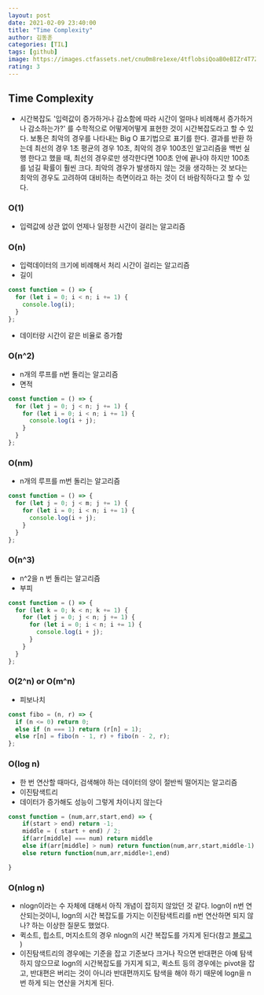 ```yaml
---
layout: post
date: 2021-02-09 23:40:00
title: "Time Complexity"
author: 김동훈
categories: [TIL]
tags: [github]
image: https://images.ctfassets.net/cnu0m8re1exe/4tflobsiQoaB0eBIZr4T7Z/8400a2fa8d6c7db34fcfd7375458a35e/shutterstock_112763713.jpg?w=650&h=433&fit=fill
rating: 3
---
```


## Time Complexity

- 시간복잡도
  '입력값이 증가하거나 감소함에 따라 시간이 얼마나 비례해서 증가하거나 감소하는가?'
  를 수학적으로 어떻게어떻게 표현한 것이 시간복잡도라고 할 수 있다. 보통은 최악의 경우를 나타내는 Big O 표기법으로 표기를 한다.
  결과를 반환 하는데 최선의 경우 1초 평균의 경우 10초, 최악의 경우 100초인 알고리즘을 백번 실행 한다고 했을 때, 최선의 경우로만 생각한다면 100초 안에 끝나야 하지만 100초를 넘길 확률이 훨씬 크다. 최악의 경우가 발생하지 않는 것을 생각하는 것 보다는 최악의 경우도 고려하여 대비하는 측면이라고 하는 것이 더 바람직하다고 할 수 있다.

### O(1)

- 입력값에 상관 없이 언제나 일정한 시간이 걸리는 알고리즘

### O(n)

- 입력데이터의 크기에 비례해서 처리 시간이 걸리는 알고리즘
- 길이

```jsx
const function = () => {
  for (let i = 0; i < n; i += 1) {
    console.log(i);
  }
};
```

- 데이터랑 시간이 같은 비율로 증가함

### O(n^2)

- n개의 루프를 n번 돌리는 알고리즘
- 면적

```jsx
const function = () => {
  for (let j = 0; j < n; j += 1) {
    for (let i = 0; i < n; i += 1) {
      console.log(i + j);
    }
  }
};
```

### O(nm)

- n개의 루프를 m번 돌리는 알고리즘

```jsx
const function = () => {
  for (let j = 0; j < m; j += 1) {
    for (let i = 0; i < n; i += 1) {
      console.log(i + j);
    }
  }
};
```

### O(n^3)

- n^2을 n 번 돌리는 알고리즘
- 부피

```jsx
const function = () => {
  for (let k = 0; k < n; k += 1) {
    for (let j = 0; j < n; j += 1) {
      for (let i = 0; i < n; i += 1) {
        console.log(i + j);
      }
    }
  }
};
```

### O(2^n) or O(m^n)

- 피보나치

```jsx
const fibo = (n, r) => {
  if (n <= 0) return 0;
  else if (n === 1) return (r[n] = 1);
  else r[n] = fibo(n - 1, r) + fibo(n - 2, r);
};
```

### O(log n)

- 한 번 연산할 때마다, 검색해야 하는 데이터의 양이 절반씩 떨어지는 알고리즘
- 이진탐색트리
- 데이터가 증가해도 성능이 그렇게 차이나지 않는다

```jsx
const function = (num,arr,start,end) => {
	if(start > end) return -1;
	middle = ( start + end) / 2;
	if(arr[middle] === num) return middle
	else if(arr[middle] > num) return function(num,arr,start,middle-1)
	else return function(num,arr,middle+1,end)

}
```

### O(nlog n)

- nlogn이라는 수 자체에 대해서 아직 개념이 잡히지 않았던 것 같다. logn이 n번 연산되는것이니, logn의 시간 복잡도를 가지는 이진탐색트리를 n번 연산하면 되지 않나? 하는 이상한 질문도 했었다.
- 퀵소트, 힙소트, 머지소트의 경우 nlogn의 시간 복잡도를 가지게 된다(참고 [블로그](https://codingdog.tistory.com/entry/%ED%80%B5-%EC%A0%95%EB%A0%AC-%ED%8F%89%EA%B7%A0-%EC%8B%9C%EA%B0%84-%EB%B3%B5%EC%9E%A1%EB%8F%84-%EC%99%9C-Onlogn%EC%9D%BC%EA%B9%8C) )
- 이진탐색트리의 경우에는 기준을 잡고 기준보다 크거나 작으면 반대편은 아예 탐색하지 않으므로 logn의 시간복잡도를 가지게 되고, 퀵소트 등의 경우에는 pivot을 잡고, 반대편은 버리는 것이 아니라 반대편까지도 탐색을 해야 하기 때문에 logn을 n번 하게 되는 연산을 거치게 된다.
